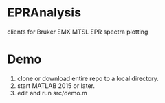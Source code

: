 # EPRAnalysis
clients for Bruker EMX MTSL EPR spectra plotting

# Demo
1. clone or download entire repo to a local directory.
2. start MATLAB 2015 or later.
3. edit and run src/demo.m
